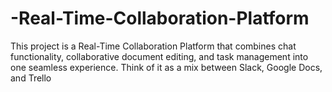 # -Real-Time-Collaboration-Platform
This project is a Real-Time Collaboration Platform that combines chat functionality, collaborative document editing, and task management into one seamless experience. Think of it as a mix between Slack, Google Docs, and Trello
